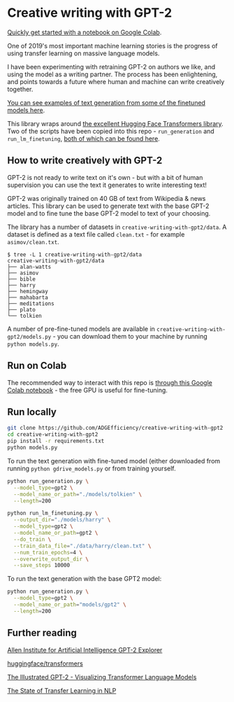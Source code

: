 # Creative writing with GPT-2

[Quickly get started with a notebook on Google Colab](https://colab.research.google.com/drive/1sNtF6Z9U_fXIIZHfJqpZVr_-vh3Ki8GN).

One of 2019's most important machine learning stories is the progress of using transfer learning on massive language models.

I have been experimenting with retraining GPT-2 on authors we like, and using the model as a writing partner. The process has been enlightening, and points towards a future where human and machine can write creatively together.

[You can see examples of text generation from some of the finetuned models here](https://github.com/ADGEfficiency/creative-writing-with-gpt2/tree/master/examples/).

This library wraps around [the excellent Hugging Face Transformers library](https://github.com/huggingface/transformers).  Two of the scripts have been copied into this repo - `run_generation` and `run_lm_finetuning`, [both of which can be found here](https://github.com/huggingface/transformers/tree/master/examples).

## How to write creatively with GPT-2

GPT-2 is not ready to write text on it's own - but with a bit of human supervision you can use the text it generates to write interesting text!  

GPT-2 was originally trained on 40 GB of text from Wikipedia & news articles.  This library can be used to generate text with the base GPT-2 model and to fine tune the base GPT-2 model to text of your choosing.

The library has a number of datasets in `creative-writing-with-gpt2/data`.  A dataset is defined as a text file called `clean.txt` - for example `asimov/clean.txt`.

```
$ tree -L 1 creative-writing-with-gpt2/data
creative-writing-with-gpt2/data
├── alan-watts
├── asimov
├── bible
├── harry
├── hemingway
├── mahabarta
├── meditations
├── plato
└── tolkien
```

A number of pre-fine-tuned models are available in `creative-writing-with-gpt2/models.py` - you can download them to your machine by running `python models.py`.

## Run on Colab

The recommended way to interact with this repo is [through this Google Colab notebook](https://colab.research.google.com/drive/1sNtF6Z9U_fXIIZHfJqpZVr_-vh3Ki8GN) - the free GPU is useful for fine-tuning.

## Run locally

```bash
git clone https://github.com/ADGEfficiency/creative-writing-with-gpt2
cd creative-writing-with-gpt2
pip install -r requirements.txt
python models.py
```

To run the text generation with fine-tuned model (either downloaded from running `python gdrive_models.py` or from training yourself.

```bash
python run_generation.py \
  --model_type=gpt2 \
  --model_name_or_path="./models/tolkien" \
  --length=200
```

```bash
python run_lm_finetuning.py \
  --output_dir="./models/harry" \
  --model_type=gpt2 \
  --model_name_or_path=gpt2 \
  --do_train \
  --train_data_file="./data/harry/clean.txt" \
  --num_train_epochs=4 \
  --overwrite_output_dir \
  --save_steps 10000
```

To run the text generation with the base GPT2 model:

```bash
python run_generation.py \
  --model_type=gpt2 \
  --model_name_or_path="models/gpt2" \
  --length=200
```

## Further reading

[Allen Institute for Artificial Intelligence GPT-2 Explorer](https://gpt2.apps.allenai.org/?text=Joel%20is)

[huggingface/transformers](https://github.com/huggingface/transformers)

[The Illustrated GPT-2 - Visualizing Transformer Language Models](http://jalammar.github.io/illustrated-gpt2/)

[The State of Transfer Learning in NLP](https://ruder.io/state-of-transfer-learning-in-nlp/)
